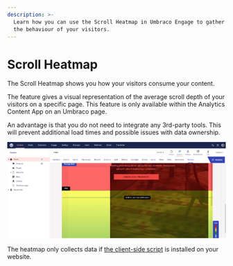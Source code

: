 ```yaml
---
description: >-
  Learn how you can use the Scroll Heatmap in Umbraco Engage to gather data on
  the behaviour of your visitors.
---
```


# Scroll Heatmap

The Scroll Heatmap shows you how your visitors consume your content.

The feature gives a visual representation of the average scroll depth of your visitors on a specific page. This feature is only available within the Analytics Content App on an Umbraco page.

An advantage is that you do not need to integrate any 3rd-party tools. This will prevent additional load times and possible issues with data ownership.

![View a scroll heatmap on each published content item in the Content section.](../../.gitbook/assets/engage-analytics-scroll-heatmap-2.png)

The heatmap only collects data if [the client-side script](../../developers/analytics/client-side-events-and-additional-javascript-files/) is installed on your website.
